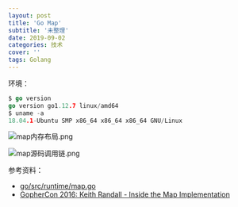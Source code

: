 ```yaml
---
layout: post
title: 'Go Map'
subtitle: '未整理'
date: 2019-09-02
categories: 技术
cover: ''
tags: Golang
---
```


环境：
```go
$ go version
go version go1.12.7 linux/amd64
$ uname -a
18.04.1-Ubuntu SMP x86_64 x86_64 x86_64 GNU/Linux
```

![map内存布局.png](https://i.loli.net/2019/09/03/8yG4qeTSi9pFc2J.png)

![map源码调用链.png](https://i.loli.net/2019/09/03/En9Xk1uLlI7hVdF.png)

参考资料：
- [go/src/runtime/map.go](https://github.com/golang/go/blob/master/src/runtime/map.go)
- [GopherCon 2016: Keith Randall - Inside the Map Implementation](https://www.youtube.com/watch?v=Tl7mi9QmLns&t=1057s)

